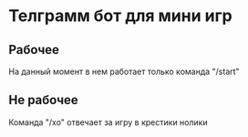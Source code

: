 # Телграмм бот для мини игр

## Рабочее
На данный момент в нем работает только команда "/start"

## Не рабочее
Команда "/xo" отвечает за игру в крестики нолики